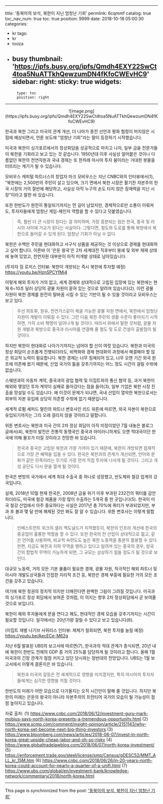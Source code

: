 
---
title: '동북아의 보석, 북한이 지닌 엄청난 기회'
permlink: 6cqmmf
catalog: true
toc_nav_num: true
toc: true
position: 9999
date: 2018-10-18 05:00:30
categories:
- kr
tags:
- kr
- tooza
- busy
thumbnail: 'https://ipfs.busy.org/ipfs/Qmdh4EXY22SwCt4toa5NuATTkhQewzumDN4fKfoCWEvHC9'
sidebar:
    right:
        sticky: true
widgets:
    -
        type: toc
        position: right
---


 
<center>
![image.png](https://ipfs.busy.org/ipfs/Qmdh4EXY22SwCt4toa5NuATTkhQewzumDN4fKfoCWEvHC9)
</center>
  
한국과 북한 그리고 미국의 관계 개선, 더 나아가 종전 선언과 평화 협정이 머지않은 시점에 예상되면서, 언론 보도에 "엄청난 기회"라는 말이 등장하기 시작했습니다.
  
미국과 북한이 싱가포르에서의 정상회담을 성공적으로 마치고 나자, 일부 금융 전문가들이 북한을 기회라고 보고 있는 것 같습니다. 1950년대 이후 사실상 얼어붙은 것이나 다름없던 북한의 천연자원과 국내 경제는 또 한차례 아시아 투자 붐이라는 거대한 봇물을 터뜨리는 계기가 될 수 있습니다. 
  
모비우스 캐피털 파트너스의 창업자 마크 모비우스는 지난 CNBC와의 인터뷰에서(1), “북한에는 2,500만의 주민이 살고 있으며, 크기 면에서 북한 시장은 활기찬 자본주의 한국 시장의 거의 절반에 해당하고, 사실상 아직 누구의 손도 타지 않은 잠재력을 지닌 시장”이라고 말한 바 있습니다.
  
또한 한반도가 완전히 통일되기까지는 먼 길이 남았지만, 경제적으로만 소통이 이뤄져도, 투자자들에게 엄청난 게임-체인저 역할을 할 수 있다고 덧붙였습니다.
  
>즉, 훨씬 더 큰 시장이 된다는 걸 의미하며, 가장 흥분되는 점은 한국, 중국 및 러시아 사이에 가교가 된다는 사실이다. 그렇다면, 철도와 도로를 통해 북방에서 북한으로 들어갈 수 있게 된다. 엄청난 기회가 아닐 수 없다. 
  
북한은 수백만 주민을 현대화하고 서구식 상품을 제공하는 것 이상으로 경제를 현대화하고 싶어 합니다. 이른바 이 '은둔 왕국'은 2차 세계대전 직후부터 봉쇄 및 외부 제재 상태에 놓여 있었고, 천연자원 대부분이 아직 미개발 상태로 남아있습니다.
  
(투자자 짐 로저스 인터뷰: 북한이 개방되는 즉시 북한에 투자할 예정)
https://youtu.be/HznSPCYfMj4
  
이렇게 해외 투자가 거의 없고, 세계 경제와 상대적으로 고립된 입장에 있는 북한에는 현재 6~10조 달러 상당의 광물 자원이 묻혀 있는 것으로 알려져 있습니다(2). 이런 광물 자원이 북한 경제를 완전히 탈바꿈 시킬 수 있는 기반이 될 수 있을 것이라고 모비우스는 보고 있다. 
  
>우선 희토류, 원유, 천연가스같이 채굴 가능한 광물 자원 면에서, 북한에서 엄청난 자원이 개발이 이뤄질 수 있다. 그런 다음 북한 주민의 생활 수준이 좋아지기 시작하면, 가히 소비 혁명이 일어나게 될 것이다. 따라서 위에서 말한 것처럼, 광물 자원 개발과 북방으로 중국과 러시아를 연결해 줄 철도 및 도로 건설이 출발점이 될 것이다.
  
하지만 북한이 현대화로 나아가기까지는 넘어야 할 산이 여럿 있습니다. 북한과 미국의 정상 회담이 순조롭게 진행되더라도, 비핵화와 경제 현대화의 과정에서 해결해야 할 많은 외교적 노력이 필요합니다. 북한 경제는 너무 침체되어 있고, 너무 오랜 기간 외국 원조에 의존해 왔기 때문에, 산업 국가의 틀을 갖추기까지는 어느 정도 시간이 걸릴 수밖에 없습니다.
  
스웨덴과의 자동차 계약, 중국과의 광업 협력 및 이집트와의 통신 협약 등, 과거 북한이 해외와 맺었던 투자 계약이 실패로 돌아갔다는 점을 들어(3), 일부 기업은 북한 시장 진출을 망설일 수도 있습니다. 왜 이것이 문제가 되냐면, 국내 산업이 열악한 북한으로서는 외부의 자본 유입에 상당히 의존할 수밖에 없기 때문입니다. 
  
세계적 로펌 셰퍼드 멀린의 파트너 변호사인 리드 위튼에 따르면, 외국 자본이 북한으로 유입되기까지는 그리 오래 걸리지 않을 것이라고 말합니다. 
  
위튼 변호사는 북한과 미국 간의 2차 정상 회담이 아직 미정이었던 7월 내놓은 블로그 글에서(4), 북한의 발전은 전통적 동맹국인 중국과 아이러니하게도 오랜 적대국이던 한국에 의해 물꼬가 터질 것이라고 전망한 바 있습니다.
  
>한국과 중국은 고립된 북한과 가장 가까이 있기 때문에, 북한이 개방되면 잠재적으로 가장 큰 혜택을 입을 수 있다. 한국은 북한과의 관계가 개선되면, 언어와 문화가 같은 민족이라는 무기로 가장 먼저 직접 투자에 나서게 될 것이다. 그리고 개성 공단도 다시 문을 열게 될 것이다. 
  
한국은 변방의 국가에서 세계 최대 수출국 중 하나로 성장했고, 반도체와 철강 업계의 강국입니다.
  
실제, 2018년 10월 현재 한국은, 2008년 금융 위기 이후 부과된 232건의 쿼터를 감안하더라도, 미국에 철강 제품을 가장 많이 수출하는 5개국 중 한 곳입니다(5). 한국이 미국 철강 산업에서 아주 중요하다는 사실은 2017년 총 70%에 쿼터가 부과되었지만, 부과 후 불과 몇 달 만에 해제된 것만 봐도 잘 알 수 있습니다. 위튼 변호사는 이렇게 말합니다.
  
>인베스트먼트 위크의 샐리 맥도널드가 지적했듯이, 북한의 인프라 개선에 한국의 중공업이 훌륭한 역할을 할 수 있다. 또한 한국의 전 산업이 상대적으로 젊고, 같은 언어를 사용하며, 비교적 숙련도도 높은 북한 노동력을 충분히 활용할 수 있다. 한편, 지금도 북한과 지하 무역을 행하고 있다고 알려져 있는 중국의 경우, 양국 간의 합법적 무역이 가능하게 되면, 그 규모는 상상하기 힘들 정도가 될 것으로 보인다. 
  
대규모 노동력, 거의 모든 기본 물품이 필요한 경제, 광물 자원, 적극적인 해외 파트너 및 아시아 개발도상국들과 인접한 지리적 조건 등, 북한은 경제 부흥에 필요한 거의 모든 조건을 갖추고 있습니다. 
  
여기에 북한 정권의 정치적 의지만 더해진다면 완벽한 그림이 그려질 것입니다. 미국과의 싱가포르 정상 회담에서 보여준 것처럼, 이 의지는 향후 2차 정상회담에서 곧 보여줄 것으로 보입니다. 
  
북한이 해외 투자들에게 문을 연다고 해도, 현대적인 경제 모습을 갖추기까지는 시간이 필요할 것입니다. 일각에서는 20년가량 걸릴 수 있다고 보고 있습니다(6).
  
(이집트 재벌 나기브 사위리스 인터뷰: 제제가 철회되면, 북한 투자를 늘릴 예정)
https://youtu.be/AecECe-M62g
  
지난 6월 발표된 UBS의 보고서에 따르면(7), 한국과의 적대 관계가 종식되면, 20년 내에 북한이 한반도 전체의 GDP 중 거의 25%를 담당하게 될 것이라고 합니다. 올해 1월 미국과의 긴장 관계가 점점 커지고 있던 당시와는 정반대의 전망입니다. UBS는 1월 보고서에서 이렇게 결론지은 바 있습니다.
  
>북한과 미국의 갈등은 전 세계적으로 영향을 미치겠지만, 특히 아시아의 투자자들에게는 심각한 영향을 끼칠 것이다. 
  
한반도의 미래가 어떤 모습으로 다가올지는 오직 시간만이 말해 줄 것입니다. 하지만 북한의 미래는 은둔의 왕국이 아니라 자본주의의 프런티어 국가의 모습이 될 가능성이 점점 높아지고 있습니다.
  
자료 출처:
(1) 
https://www.cnbc.com/2018/06/12/investment-guru-mark-mobius-says-north-korea-presents-a-tremendous-opportunity.html
(2)
https://www.scmp.com/comment/insight-opinion/article/2151143/why-north-korea-set-become-next-big-thing-investors
(3)
https://www.bloomberg.com/news/articles/2018-06-07/invest-in-north-korea-great-upside-cheap-labor-and-oh-so-risky
(4)
https://www.globaltradelawblog.com/2018/06/07/north-korea-investment/
(5)
https://enforcement.trade.gov/steel/license/smp/Census/gDESC52/MMT_ALL_kr_15M.htm
(6)
https://www.cnbc.com/2018/06/26/in-20-years-north-korea-could-account-for-nearly-a-quarter-of-a-unifi.html
(7)
https://www.ubs.com/global/en/investment-bank/knowledge-network/commentary/2018/north-korea.html
 

- - -

This page is synchronized from the post: ['동북아의 보석, 북한이 지닌 엄청난 기회'](https://steemit.com/@pius.pius/6cqmmf)
